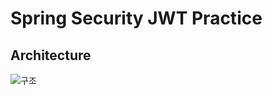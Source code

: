 # Spring Security JWT Practice

## Architecture
![구조](https://junhyunny.github.io/images/make-authentication-provider-1.JPG)
